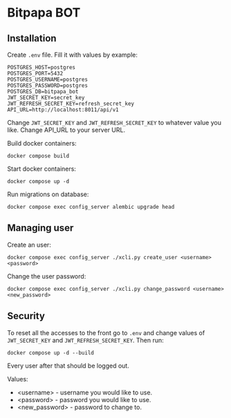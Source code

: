 # Bitpapa BOT

## Installation 

Create `.env` file. Fill it with values by example:
```
POSTGRES_HOST=postgres
POSTGRES_PORT=5432
POSTGRES_USERNAME=postgres
POSTGRES_PASSWORD=postgres
POSTGRES_DB=bitpapa_bot
JWT_SECRET_KEY=secret_key
JWT_REFRESH_SECRET_KEY=refresh_secret_key
API_URL=http://localhost:8011/api/v1
```

Change `JWT_SECRET_KEY` and `JWT_REFRESH_SECRET_KEY` to whatever value you like. Change API_URL to your server URL.

Build docker containers:
```
docker compose build
```

Start docker containers:
```
docker compose up -d
```

Run migrations on database:
```
docker compose exec config_server alembic upgrade head
```

## Managing user

Create an user:
```
docker compose exec config_server ./xcli.py create_user <username> <password>
```

Change the user password:
```
docker compose exec config_server ./xcli.py change_password <username> <new_password>
```

## Security 

To reset all the accesses to the front go to `.env` and change values of `JWT_SECRET_KEY` and `JWT_REFRESH_SECRET_KEY`. Then run:
```
docker compose up -d --build
```

Every user after that should be logged out.


Values:
- \<username> - username you would like to use.
- \<password> - password you would like to use.
- \<new_password> - password to change to.

